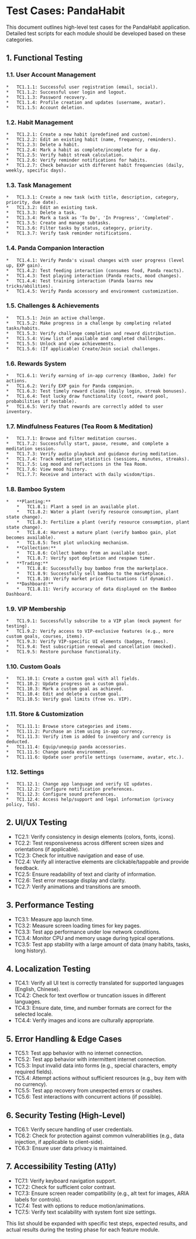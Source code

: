 # Test Cases: PandaHabit

This document outlines high-level test cases for the PandaHabit application. Detailed test scripts for each module should be developed based on these categories.

## 1. Functional Testing

### 1.1. User Account Management
    *   TC1.1.1: Successful user registration (email, social).
    *   TC1.1.2: Successful user login and logout.
    *   TC1.1.3: Password recovery.
    *   TC1.1.4: Profile creation and updates (username, avatar).
    *   TC1.1.5: Account deletion.

### 1.2. Habit Management
    *   TC1.2.1: Create a new habit (predefined and custom).
    *   TC1.2.2: Edit an existing habit (name, frequency, reminders).
    *   TC1.2.3: Delete a habit.
    *   TC1.2.4: Mark a habit as complete/incomplete for a day.
    *   TC1.2.5: Verify habit streak calculation.
    *   TC1.2.6: Verify reminder notifications for habits.
    *   TC1.2.7: Check behavior with different habit frequencies (daily, weekly, specific days).

### 1.3. Task Management
    *   TC1.3.1: Create a new task (with title, description, category, priority, due date).
    *   TC1.3.2: Edit an existing task.
    *   TC1.3.3: Delete a task.
    *   TC1.3.4: Mark a task as 'To Do', 'In Progress', 'Completed'.
    *   TC1.3.5: Create and manage subtasks.
    *   TC1.3.6: Filter tasks by status, category, priority.
    *   TC1.3.7: Verify task reminder notifications.

### 1.4. Panda Companion Interaction
    *   TC1.4.1: Verify Panda's visual changes with user progress (level up, EXP gain).
    *   TC1.4.2: Test feeding interaction (consumes food, Panda reacts).
    *   TC1.4.3: Test playing interaction (Panda reacts, mood changes).
    *   TC1.4.4: Test training interaction (Panda learns new tricks/abilities).
    *   TC1.4.5: Verify Panda accessory and environment customization.

### 1.5. Challenges & Achievements
    *   TC1.5.1: Join an active challenge.
    *   TC1.5.2: Make progress in a challenge by completing related tasks/habits.
    *   TC1.5.3: Verify challenge completion and reward distribution.
    *   TC1.5.4: View list of available and completed challenges.
    *   TC1.5.5: Unlock and view achievements.
    *   TC1.5.6: (If applicable) Create/Join social challenges.

### 1.6. Rewards System
    *   TC1.6.1: Verify earning of in-app currency (Bamboo, Jade) for actions.
    *   TC1.6.2: Verify EXP gain for Panda companion.
    *   TC1.6.3: Test timely reward claims (daily login, streak bonuses).
    *   TC1.6.4: Test lucky draw functionality (cost, reward pool, probabilities if testable).
    *   TC1.6.5: Verify that rewards are correctly added to user inventory.

### 1.7. Mindfulness Features (Tea Room & Meditation)
    *   TC1.7.1: Browse and filter meditation courses.
    *   TC1.7.2: Successfully start, pause, resume, and complete a meditation session.
    *   TC1.7.3: Verify audio playback and guidance during meditation.
    *   TC1.7.4: Track meditation statistics (sessions, minutes, streaks).
    *   TC1.7.5: Log mood and reflections in the Tea Room.
    *   TC1.7.6: View mood history.
    *   TC1.7.7: Receive and interact with daily wisdom/tips.

### 1.8. Bamboo System
    *   **Planting:**
        *   TC1.8.1: Plant a seed in an available plot.
        *   TC1.8.2: Water a plant (verify resource consumption, plant state change).
        *   TC1.8.3: Fertilize a plant (verify resource consumption, plant state change).
        *   TC1.8.4: Harvest a mature plant (verify bamboo gain, plot becomes available).
        *   TC1.8.5: Test plot unlocking mechanism.
    *   **Collection:**
        *   TC1.8.6: Collect bamboo from an available spot.
        *   TC1.8.7: Verify spot depletion and respawn timer.
    *   **Trading:**
        *   TC1.8.8: Successfully buy bamboo from the marketplace.
        *   TC1.8.9: Successfully sell bamboo to the marketplace.
        *   TC1.8.10: Verify market price fluctuations (if dynamic).
    *   **Dashboard:**
        *   TC1.8.11: Verify accuracy of data displayed on the Bamboo Dashboard.

### 1.9. VIP Membership
    *   TC1.9.1: Successfully subscribe to a VIP plan (mock payment for testing).
    *   TC1.9.2: Verify access to VIP-exclusive features (e.g., more custom goals, courses, items).
    *   TC1.9.3: Verify VIP-specific UI elements (badges, frames).
    *   TC1.9.4: Test subscription renewal and cancellation (mocked).
    *   TC1.9.5: Restore purchase functionality.

### 1.10. Custom Goals
    *   TC1.10.1: Create a custom goal with all fields.
    *   TC1.10.2: Update progress on a custom goal.
    *   TC1.10.3: Mark a custom goal as achieved.
    *   TC1.10.4: Edit and delete a custom goal.
    *   TC1.10.5: Verify goal limits (free vs. VIP).

### 1.11. Store & Customization
    *   TC1.11.1: Browse store categories and items.
    *   TC1.11.2: Purchase an item using in-app currency.
    *   TC1.11.3: Verify item is added to inventory and currency is deducted.
    *   TC1.11.4: Equip/unequip panda accessories.
    *   TC1.11.5: Change panda environment.
    *   TC1.11.6: Update user profile settings (username, avatar, etc.).

### 1.12. Settings
    *   TC1.12.1: Change app language and verify UI updates.
    *   TC1.12.2: Configure notification preferences.
    *   TC1.12.3: Configure sound preferences.
    *   TC1.12.4: Access help/support and legal information (privacy policy, ToS).

## 2. UI/UX Testing

*   TC2.1: Verify consistency in design elements (colors, fonts, icons).
*   TC2.2: Test responsiveness across different screen sizes and orientations (if applicable).
*   TC2.3: Check for intuitive navigation and ease of use.
*   TC2.4: Verify all interactive elements are clickable/tappable and provide feedback.
*   TC2.5: Ensure readability of text and clarity of information.
*   TC2.6: Test error message display and clarity.
*   TC2.7: Verify animations and transitions are smooth.

## 3. Performance Testing

*   TC3.1: Measure app launch time.
*   TC3.2: Measure screen loading times for key pages.
*   TC3.3: Test app performance under low network conditions.
*   TC3.4: Monitor CPU and memory usage during typical operations.
*   TC3.5: Test app stability with a large amount of data (many habits, tasks, long history).

## 4. Localization Testing

*   TC4.1: Verify all UI text is correctly translated for supported languages (English, Chinese).
*   TC4.2: Check for text overflow or truncation issues in different languages.
*   TC4.3: Ensure date, time, and number formats are correct for the selected locale.
*   TC4.4: Verify images and icons are culturally appropriate.

## 5. Error Handling & Edge Cases

*   TC5.1: Test app behavior with no internet connection.
*   TC5.2: Test app behavior with intermittent internet connection.
*   TC5.3: Input invalid data into forms (e.g., special characters, empty required fields).
*   TC5.4: Attempt actions without sufficient resources (e.g., buy item with no currency).
*   TC5.5: Test app recovery from unexpected errors or crashes.
*   TC5.6: Test interactions with concurrent actions (if possible).

## 6. Security Testing (High-Level)

*   TC6.1: Verify secure handling of user credentials.
*   TC6.2: Check for protection against common vulnerabilities (e.g., data injection, if applicable to client-side).
*   TC6.3: Ensure user data privacy is maintained.

## 7. Accessibility Testing (A11y)

*   TC7.1: Verify keyboard navigation support.
*   TC7.2: Check for sufficient color contrast.
*   TC7.3: Ensure screen reader compatibility (e.g., alt text for images, ARIA labels for controls).
*   TC7.4: Test with options to reduce motion/animations.
*   TC7.5: Verify text scalability with system font size settings.

This list should be expanded with specific test steps, expected results, and actual results during the testing phase for each feature module. 